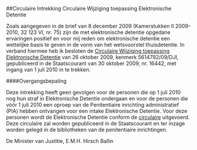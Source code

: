<meta http-equiv='Content-Type' content='text/html; charset=utf-8' />

##Circulaire Intrekking Circulaire Wijziging toepassing Elektronische Detentie

Zoals aangegeven in de brief van 8 december 2009 (Kamerstukken II 2009–2010, 32 123 VI, nr. 75) zijn de met elektronische detentie opgedane ervaringen positief en voor mij reden om elektronische detentie een wettelijke basis te geven in de vorm van het wetsvoorstel thuisdetentie. In verband hiermee heb ik besloten de [Circulaire Wijziging toepassing Elektronische Detentie](../../../../../../../../../circulaire/circulaire/wijziging/toepassing/elektronische/detentie/BWBR0026566/README.md) van 26 oktober 2009, kenmerk 5614792/09/DJI, gepubliceerd in de Staatscourant van 30 oktober 2009, nr. 16442, met ingang van 1 juli 2010 in te trekken.   

####Overgangsbepaling 

Deze intrekking heeft geen gevolgen voor de personen die op 1 juli 2010 nog hun straf in Elektronische Detentie ondergaan en voor de personen die vóór 1 juli 2010 een oproep van de Penitentiaire inrichting administratief (PIA) hebben ontvangen voor een intake Elektronische Detentie. Voor deze personen wordt de Elektronische Detentie conform de [circulaire](../../../../../../../../../circulaire/circulaire/wijziging/toepassing/elektronische/detentie/BWBR0026566/README.md) uitgevoerd. Deze circulaire zal worden gepubliceerd in de Staatscourant en ter inzage worden gelegd in de bibliotheken van de penitentiaire inrichtingen.     

De 
Minister van Justitie, 
E.M.H. Hirsch Ballin     
